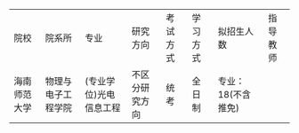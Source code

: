 | | | | | | | | |
|-|-|-|-|-|-|-|-|
|院校|院系所|专业|研究方向|考试方式|学习方式|拟招生人数|指导教师|
|海南师范大学|物理与电子工程学院|(专业学位)光电信息工程|不区分研究方向|统考|全日制|专业：18(不含推免)| |
